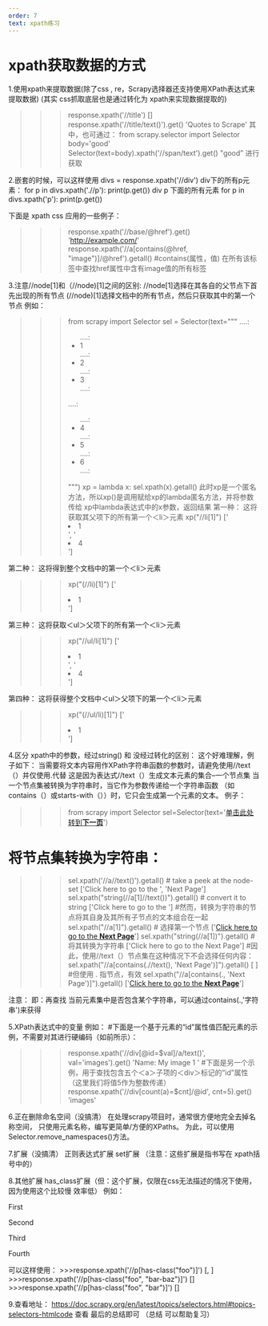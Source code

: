 ```yaml
---
order: 7
text: xpath练习
---
```


# xpath获取数据的方式

1.使用xpath来提取数据(除了css , re，Scrapy选择器还支持使用XPath表达式来提取数据)
(其实 css抓取底层也是通过转化为 xpath来实现数据提取的)
>>>response.xpath('//title')
[<Selector xpath='//title' data='<title>Quotes to Scrape</title>'>]
>>>response.xpath('//title/text()').get()
'Quotes to Scrape'
其中，也可通过：
>>>from scrapy.selector import Selector 
>>>body='<html><body><span>good</span></body></html>' 
>>>Selector(text=body).xpath('//span/text').get() 
>>>"good”
进行获取

2.嵌套的时候，可以这样使用
divs = response.xpath('//div')
div下的所有p元素：
for p in divs.xpath('.//p'): 
    print(p.get())
div p 下面的所有元素
for p in divs.xpath('p'):
    print(p.get())


下面是 xpath css 应用的一些例子：
>>>response.xpath('//base/@href').get()
'http://example.com/'
>>>response.xpath('//a[contains(@href, "image")]/@href').getall()   #contains(属性，值)  在所有该标签中查找href属性中含有image值的所有标签

3.注意//node[1]和（//node)[1]之间的区别:
//node[1]选择在其各自的父节点下首先出现的所有节点
(//node)[1]选择文档中的所有节点，然后只获取其中的第一个节点
例如：
>>>from scrapy import Selector
>>>sel = Selector(text="""
....:     <ul class="list">
....:         <li>1</li>
....:         <li>2</li>
....:         <li>3</li>
....:     </ul>
....:     <ul class="list">
....:         <li>4</li>
....:         <li>5</li>
....:         <li>6</li>
....:     </ul>""")
>>>xp = lambda x: sel.xpath(x).getall()   此时xp是一个匿名方法，所以xp()是调用赋给xp的lambda匿名方法，并将参数传给 xp中lambda表达式中的x参数，返回结果
第一种：
这将获取其父项下的所有第一个＜li＞元素
>>>xp("//li[1]")
['<li>1</li>', '<li>4</li>']

第二种：
这将得到整个文档中的第一个＜li＞元素
>>>xp("(//li)[1]")
['<li>1</li>']

第三种：
这将获取＜ul＞父项下的所有第一个＜li＞元素
>>>xp("//ul/li[1]")
['<li>1</li>', '<li>4</li>']

第四种：
这将获得整个文档中＜ul＞父项下的第一个＜li＞元素
>>>xp("(//ul/li)[1]")
['<li>1</li>']

4.区分 xpath中的参数，经过string() 和 没经过转化的区别：
这个好难理解，例子如下：
当需要将文本内容用作XPath字符串函数的参数时，请避免使用//text（）并仅使用.代替
这是因为表达式//text（）生成文本元素的集合–一个节点集
当一个节点集被转换为字符串时，当它作为参数传递给一个字符串函数
（如contains（）或starts-with（））时，它只会生成第一个元素的文本。
例子：
>>>from scrapy import Selector 
>>>sel=Selector(text='<a href=“#”>单击此处转到<strong>下一页</strong></a>'）
# 将节点集转换为字符串：
>>>sel.xpath('//a//text()').getall() # take a peek at the node-set
['Click here to go to the ', 'Next Page']
>>>sel.xpath("string(//a[1]//text())").getall() # convert it to string
['Click here to go to the ']
#然而，转换为字符串的节点将其自身及其所有子节点的文本组合在一起
>>>sel.xpath("//a[1]").getall() # 选择第一个节点
['<a href="#">Click here to go to the <strong>Next Page</strong></a>']
>>>sel.xpath("string(//a[1])").getall() # 将其转换为字符串
['Click here to go to the Next Page']
#因此，使用//text（）节点集在这种情况下不会选择任何内容：
sel.xpath("//a[contains(.//text(), 'Next Page')]").getall()
[ ]
#但使用 . 指节点，有效
>>>sel.xpath("//a[contains(., 'Next Page')]").getall()
['<a href="#">Click here to go to the <strong>Next Page</strong></a>']

注意：
即：再查找 当前元素集中是否包含某个字符串，可以通过contains(.,'字符串')来获得


5.XPath表达式中的变量
例如：
#下面是一个基于元素的“id”属性值匹配元素的示例，不需要对其进行硬编码（如前所示）：
>>>response.xpath('//div[@id=$val]/a/text()', val='images').get()
'Name: My image 1 '
#下面是另一个示例，用于查找包含五个＜a＞子项的＜div＞标记的“id”属性（这里我们将值5作为整数传递）
>>>response.xpath('//div[count(a)=$cnt]/@id', cnt=5).get()
'images'

6.正在删除命名空间（没搞清）
在处理scrapy项目时，通常很方便地完全去掉名称空间，
只使用元素名称，编写更简单/方便的XPaths。
为此，可以使用Selector.remove_namespaces()方法。

7.扩展（没搞清）
正则表达式扩展
set扩展
（注意：这些扩展是指书写在 xpath括号中的）

8.其他扩展
has_class扩展（但：这个扩展，仅限在css无法描述的情况下使用，因为使用这个比较慢 效率低）
例如：
<p class="foo bar-baz">First</p>
<p class="foo">Second</p>
<p class="bar">Third</p>
<p>Fourth</p>
可以这样使用：
>>>response.xpath('//p[has-class("foo")]')
[<Selector xpath='//p[has-class("foo")]' data='<p class="foo bar-baz">First</p>'>,
 <Selector xpath='//p[has-class("foo")]' data='<p class="foo">Second</p>'>]
>>>response.xpath('//p[has-class("foo", "bar-baz")]')
[<Selector xpath='//p[has-class("foo", "bar-baz")]' data='<p class="foo bar-baz">First</p>'>]
>>>response.xpath('//p[has-class("foo", "bar")]')
[]

9.查看地址：
https://doc.scrapy.org/en/latest/topics/selectors.html#topics-selectors-htmlcode
查看 最后的总结即可 （总结  可以帮助复习）



